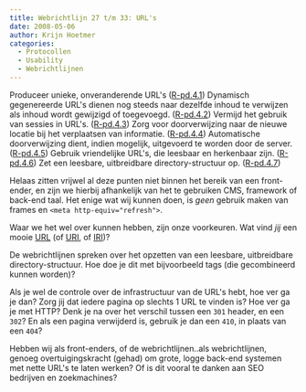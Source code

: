 ```yaml
---
title: Webrichtlijn 27 t/m 33: URL's
date: 2008-05-06
author: Krijn Hoetmer
categories: 
  - Protocollen
  - Usability
  - Webrichtlijnen
---
```

Produceer unieke, onveranderende URL's ([R-pd.4.1](http://www.webrichtlijnen.nl/handleiding/ontwikkeling/productie/permanente-unieke-urls/produceren/#r-pd-4-1)) Dynamisch gegenereerde URL's dienen nog steeds naar dezelfde inhoud te verwijzen als inhoud wordt gewijzigd of toegevoegd. ([R-pd.4.2](http://www.webrichtlijnen.nl/handleiding/ontwikkeling/productie/permanente-unieke-urls/produceren/dynamische-urls/#r-pd-4-2)) Vermijd het gebruik van sessies in URL's. ([R-pd.4.3](http://www.webrichtlijnen.nl/handleiding/ontwikkeling/productie/permanente-unieke-urls/produceren/sessies/#r-pd-4-3)) Zorg voor doorverwijzing naar de nieuwe locatie bij het verplaatsen van informatie. ([R-pd.4.4](http://www.webrichtlijnen.nl/handleiding/ontwikkeling/productie/permanente-unieke-urls/produceren/doorverwijzing/#r-pd-4-4)) Automatische doorverwijzing dient, indien mogelijk, uitgevoerd te worden door de server. ([R-pd.4.5](http://www.webrichtlijnen.nl/handleiding/ontwikkeling/productie/permanente-unieke-urls/produceren/doorverwijzing/methodes/#r-pd-4-5)) Gebruik vriendelijke URL's, die leesbaar en herkenbaar zijn. ([R-pd.4.6](http://www.webrichtlijnen.nl/handleiding/ontwikkeling/productie/permanente-unieke-urls/vriendelijke-urls/#r-pd-4-6)) Zet een leesbare, uitbreidbare directory-structuur op. ([R-pd.4.7](http://www.webrichtlijnen.nl/handleiding/ontwikkeling/productie/permanente-unieke-urls/vriendelijke-urls/#r-pd-4-7))

Helaas zitten vrijwel al deze punten niet binnen het bereik van een front-ender, en zijn we hierbij afhankelijk van het te gebruiken CMS, framework of back-end taal. Het enige wat wij kunnen doen, is _geen_ gebruik maken van frames en `<meta http-equiv="refresh">`.

Waar we het wel over kunnen hebben, zijn onze voorkeuren. Wat vind _jij_ een mooie [URL](http://en.wikipedia.org/wiki/Uniform_Resource_Locator) (of [URI](http://en.wikipedia.org/wiki/Uniform_Resource_Identifier), of [IRI](http://en.wikipedia.org/wiki/Internationalized_Resource_Identifier))?

De webrichtlijnen spreken over het opzetten van een leesbare, uitbreidbare directory-structuur. Hoe doe je dit met bijvoorbeeld tags (die gecombineerd kunnen worden)?

Als je wel de controle over de infrastructuur van de URL's hebt, hoe ver ga je dan? Zorg jij dat iedere pagina op slechts 1 URL te vinden is? Hoe ver ga je met HTTP? Denk je na over het verschil tussen een `301` header, en een `302`? En als een pagina verwijderd is, gebruik je dan een `410`, in plaats van een `404`?

Hebben wij als front-enders, of de webrichtlijnen..als webrichtlijnen, genoeg overtuigingskracht (gehad) om grote, logge back-end systemen met nette URL's te laten werken? Of is dit vooral te danken aan SEO bedrijven en zoekmachines?
